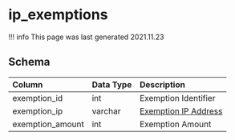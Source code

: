 # ip_exemptions

!!! info
	This page was last generated 2021.11.23

## Schema

| Column | Data Type | Description |
| :--- | :--- | :--- |
| exemption_id | int | Exemption Identifier |
| exemption_ip | varchar | [Exemption IP Address](../../schema/account/account_ip.md) |
| exemption_amount | int | Exemption Amount |

